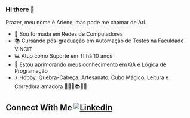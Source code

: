 ### Hi there 👋
Prazer, meu nome é Ariene, mas pode me chamar de Ari.


- 🔭 Sou formada em Redes de Computadores
- 📚 Cursando pós-graduação em Automação de Testes na Faculdade VINCIT
- 💻 Atuo como Suporte em TI há 10 anos
- 🌱 Estou aprimorando meus conhecimento em QA e Lógica de Programação
- ⚡ Hobby:  Quebra-Cabeça, Artesanato, Cubo Mágico, Leitura e Corredora amadora  🧮🎨🎲📚🏃‍♀️

## Connect With Me [![LinkedIn](https://img.shields.io/badge/LinkedIn-blue?style=for-the-badge&logo=linkedin)](https://www.linkedin.com/in/arienekoike/)
 
